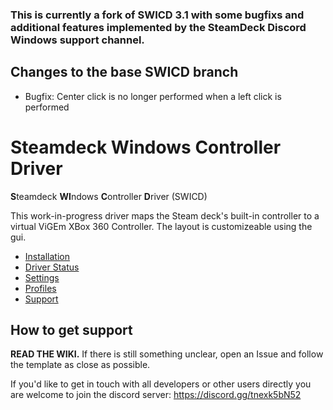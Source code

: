### This is currently a fork of SWICD 3.1 with some bugfixs and additional features implemented by the SteamDeck Discord Windows support channel.

## Changes to the base SWICD branch
- Bugfix: Center click is no longer performed when a left click is performed

# Steamdeck Windows Controller Driver
**S**teamdeck **WI**ndows **C**ontroller **D**river (SWICD)

This work-in-progress driver maps the Steam deck's built-in controller to a virtual ViGEm XBox 360 Controller. The layout is customizeable using the gui.

- [Installation](https://github.com/mKenfenheuer/steam-deck-windows-usermode-driver/wiki/Installation)
- [Driver Status](https://github.com/mKenfenheuer/steam-deck-windows-usermode-driver/wiki/Driver_Status)
- [Settings](https://github.com/mKenfenheuer/steam-deck-windows-usermode-driver/wiki/Settings)
- [Profiles](https://github.com/mKenfenheuer/steam-deck-windows-usermode-driver/wiki/Profiles)
- [Support](https://github.com/mKenfenheuer/steam-deck-windows-usermode-driver/wiki/Support)

## How to get support

**READ THE WIKI.** If there is still something unclear, open an Issue and follow the template as close as possible.

If you'd like to get in touch with all developers or other users directly you are welcome to join the discord server: https://discord.gg/tnexk5bN52
